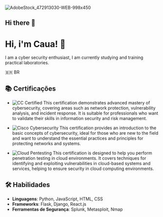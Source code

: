![AdobeStock_472913030-WEB-998x450](https://github.com/user-attachments/assets/37925f6f-3486-43ab-8610-67100c65b85b)


## Hi there 👋
# Hi, i'm Caua! 👋
I am a cyber security enthusiast, I am currently studying and training practical laboratories.

🇧🇷 BR
## 📚 Certificações
- ![CC Certified](https://img.shields.io/badge/Certified-CC-blue)
 This certification demonstrates advanced mastery of cybersecurity, covering areas such as network protection, vulnerability analysis, and incident response. It is suitable for professionals who want to validate their skills in information security and risk management.

- ![Cisco Cybersecurity](https://img.shields.io/badge/Cisco-Cybersecurity-green)
 This certification provides an introduction to the basic concepts of cybersecurity, ideal for those who are new to the field and want to understand the essential practices and principles for protecting networks and systems.
  
- ![Cloud Pentesting](https://img.shields.io/badge/Cloud_Pentesting-Infosec-yellowgreen)
This certification is designed to help you perform penetration testing in cloud environments. It covers techniques for identifying and exploiting vulnerabilities in cloud-based systems and services, helping to ensure security in cloud computing environments.

## 🛠️ Habilidades
- **Linguagens**: Python, JavaScript, HTML, CSS
- **Frameworks**: Flask, Django, React.js
- **Ferramentas de Segurança**: Splunk, Metasploit, Nmap
<!--
**Cauavini5/Cauavini5** is a ✨ _special_ ✨ repository because its `README.md` (this file) appears on your GitHub profile.

Here are some ideas to get you started:

- 🔭 I’m currently working on ...
- 🌱 I’m currently learning ...
- 👯 I’m looking to collaborate on ...
- 🤔 I’m looking for help with ...
- 💬 Ask me about ...
- 📫 How to reach me: ...
- 😄 Pronouns: ...
- ⚡ Fun fact: ...
-->
